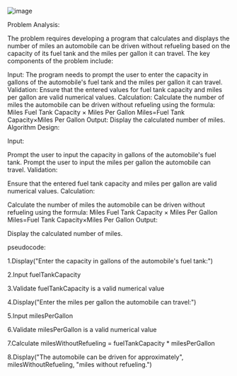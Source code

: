 ![image](https://github.com/SWEG-2015EC-Batch/Code-Warrior/assets/149233683/a331b79e-0ab6-4d3b-917f-460e713c1073)

Problem Analysis:

The problem requires developing a program that calculates and displays the number of miles an automobile can be driven without refueling based on the capacity of its fuel tank and the miles per gallon it can travel. The key components of the problem include:

Input: The program needs to prompt the user to enter the capacity in gallons of the automobile's fuel tank and the miles per gallon it can travel. Validation: Ensure that the entered values for fuel tank capacity and miles per gallon are valid numerical values. Calculation: Calculate the number of miles the automobile can be driven without refueling using the formula: Miles
Fuel Tank Capacity × Miles Per Gallon Miles=Fuel Tank Capacity×Miles Per Gallon Output: Display the calculated number of miles. Algorithm Design:

Input:

Prompt the user to input the capacity in gallons of the automobile's fuel tank. Prompt the user to input the miles per gallon the automobile can travel. Validation:

Ensure that the entered fuel tank capacity and miles per gallon are valid numerical values. Calculation:

Calculate the number of miles the automobile can be driven without refueling using the formula: Miles
Fuel Tank Capacity × Miles Per Gallon Miles=Fuel Tank Capacity×Miles Per Gallon Output:

Display the calculated number of miles.

pseudocode:

1.Display("Enter the capacity in gallons of the automobile's fuel tank:")

2.Input fuelTankCapacity

3.Validate fuelTankCapacity is a valid numerical value

4.Display("Enter the miles per gallon the automobile can travel:")

5.Input milesPerGallon

6.Validate milesPerGallon is a valid numerical value

7.Calculate milesWithoutRefueling = fuelTankCapacity * milesPerGallon

8.Display("The automobile can be driven for approximately", milesWithoutRefueling, "miles without refueling.")
